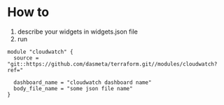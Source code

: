 # How to
1. describe your widgets in widgets.json file
2. run

```
module "cloudwatch" {
  source = "git::https://github.com/dasmeta/terraform.git//modules/cloudwatch?ref="

  dashboard_name = "cloudwatch dashboard name"
  body_file_name = "some json file name"
}
